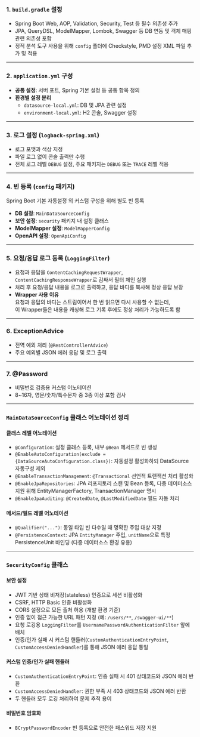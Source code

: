 ### 1. `build.gradle` 설정
- Spring Boot Web, AOP, Validation, Security, Test 등 필수 의존성 추가
- JPA, QueryDSL, ModelMapper, Lombok, Swagger 등 DB 연동 및 객체 매핑 관련 의존성 포함
- 정적 분석 도구 사용을 위해 `config` 폴더에 Checkstyle, PMD 설정 XML 파일 추가 및 적용

---

### 2. `application.yml` 구성
- **공통 설정**: 서버 포트, Spring 기본 설정 등 공통 항목 정의
- **환경별 설정 분리**
    - `datasource-local.yml`: DB 및 JPA 관련 설정
    - `environment-local.yml`: H2 콘솔, Swagger 설정

---

### 3. 로그 설정 (`logback-spring.xml`)
- 로그 포맷과 색상 지정
- 파일 로그 없이 콘솔 출력만 수행
- 전체 로그 레벨 `DEBUG` 설정, 주요 패키지는 `DEBUG` 또는 `TRACE` 레벨 적용

---

### 4. 빈 등록 (`config` 패키지)
Spring Boot 기본 자동설정 외 커스텀 구성을 위해 별도 빈 등록
- **DB 설정**: `MainDataSourceConfig`
- **보안 설정**: `security` 패키지 내 설정 클래스
- **ModelMapper 설정**: `ModelMapperConfig`
- **OpenAPI 설정**: `OpenApiConfig`

---

### 5. 요청/응답 로그 등록 (`LoggingFilter`)
- 요청과 응답을 `ContentCachingRequestWrapper`, `ContentCachingResponseWrapper`로 감싸서 필터 체인 실행
- 처리 후 요청/응답 내용을 로그로 출력하고, 응답 바디를 복사해 정상 응답 보장
- **Wrapper 사용 이유**  
  요청과 응답의 바디는 스트림이어서 한 번 읽으면 다시 사용할 수 없는데,  
  이 Wrapper들은 내용을 캐싱해 로그 기록 후에도 정상 처리가 가능하도록 함

---

### 6. ExceptionAdvice
- 전역 예외 처리 (`@RestControllerAdvice`)
- 주요 예외별 JSON 에러 응답 및 로그 출력

---

### 7. @Password
- 비밀번호 검증용 커스텀 어노테이션
- 8~16자, 영문/숫자/특수문자 중 3종 이상 포함 검사

---

### `MainDataSourceConfig` 클래스 어노테이션 정리

#### 클래스 레벨 어노테이션
- `@Configuration`: 설정 클래스 등록, 내부 `@Bean` 메서드로 빈 생성
- `@EnableAutoConfiguration(exclude = {DataSourceAutoConfiguration.class})`: 자동설정 활성화하되 DataSource 자동구성 제외
- `@EnableTransactionManagement`: `@Transactional` 선언적 트랜잭션 처리 활성화
- `@EnableJpaRepositories`: JPA 리포지토리 스캔 및 Bean 등록, 다중 데이터소스 지원 위해 EntityManagerFactory, TransactionManager 명시
- `@EnableJpaAuditing`: `@CreatedDate`, `@LastModifiedDate` 필드 자동 처리

#### 메서드/필드 레벨 어노테이션
- `@Qualifier("...")`: 동일 타입 빈 다수일 때 명확한 주입 대상 지정
- `@PersistenceContext`: JPA `EntityManager` 주입, `unitName`으로 특정 PersistenceUnit 바인딩 (다중 데이터소스 환경 유용)

---

### `SecurityConfig` 클래스

#### 보안 설정
- JWT 기반 상태 비저장(stateless) 인증으로 세션 비활성화
- CSRF, HTTP Basic 인증 비활성화
- CORS 설정으로 모든 출처 허용 (개발 환경 기준)
- 인증 없이 접근 가능한 URL 패턴 지정 (예: `/users/**`, `/swagger-ui/**`)
- 요청 로깅용 `LoggingFilter`를 `UsernamePasswordAuthenticationFilter` 앞에 배치
- 인증/인가 실패 시 커스텀 핸들러(`CustomAuthenticationEntryPoint`, `CustomAccessDeniedHandler`)를 통해 JSON 에러 응답 통일

#### 커스텀 인증/인가 실패 핸들러
- `CustomAuthenticationEntryPoint`: 인증 실패 시 401 상태코드와 JSON 에러 반환
- `CustomAccessDeniedHandler`: 권한 부족 시 403 상태코드와 JSON 에러 반환
- 두 핸들러 모두 로깅 처리하여 문제 추적 용이

#### 비밀번호 암호화
- `BCryptPasswordEncoder` 빈 등록으로 안전한 패스워드 저장 지원
